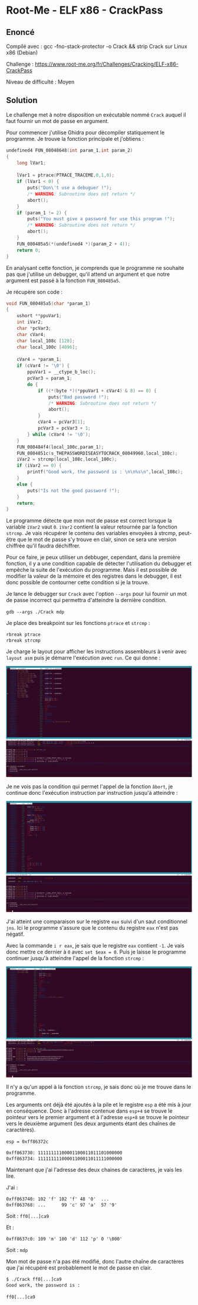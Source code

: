 # Root-Me - ELF x86 - CrackPass

## Enoncé

Compilé avec : gcc -fno-stack-protector -o Crack && strip Crack sur Linux x86 (Debian)

Challenge : https://www.root-me.org/fr/Challenges/Cracking/ELF-x86-CrackPass

Niveau de difficulté : Moyen

## Solution

Le challenge met à notre disposition un exécutable nommé `Crack` auquel il faut fournir un mot de passe en argument. 

Pour commencer j'utilise Ghidra pour décompiler statiquement le programme. Je trouve la fonction principale et j'obtiens :

```C
undefined4 FUN_08048648(int param_1,int param_2)
{
    long lVar1;
    
    lVar1 = ptrace(PTRACE_TRACEME,0,1,0);
    if (lVar1 < 0) {
        puts("Don\'t use a debuguer !");
        /* WARNING: Subroutine does not return */
        abort();
    }
    if (param_1 != 2) {
        puts("You must give a password for use this program !");
        /* WARNING: Subroutine does not return */
        abort();
    }
    FUN_080485a5(*(undefined4 *)(param_2 + 4));
    return 0;
}
```

En analysant cette fonction, je comprends que le programme ne souhaite pas que j'utilise un debugger, qu'il attend un argument et que notre argument est passé à la fonction `FUN_080485a5`.

Je récupère son code :

```C
void FUN_080485a5(char *param_1)
{
    ushort **ppuVar1;
    int iVar2;
    char *pcVar3;
    char cVar4;
    char local_108c [128];
    char local_100c [4096];
    
    cVar4 = *param_1;
    if (cVar4 != '\0') {
        ppuVar1 = __ctype_b_loc();
        pcVar3 = param_1;
        do {
            if ((*(byte *)(*ppuVar1 + cVar4) & 8) == 0) {
                puts("Bad password !");
                /* WARNING: Subroutine does not return */
                abort();
            }
            cVar4 = pcVar3[1];
            pcVar3 = pcVar3 + 1;
        } while (cVar4 != '\0');
    }
    FUN_080484f4(local_100c,param_1);
    FUN_0804851c(s_THEPASSWORDISEASYTOCRACK_08049960,local_108c);
    iVar2 = strcmp(local_108c,local_100c);
    if (iVar2 == 0) {
        printf("Good work, the password is : \n\n%s\n",local_108c);
    }
    else {
        puts("Is not the good password !");
    }
    return;
}
```

Le programme détecte que mon mot de passe est correct lorsque la variable `iVar2` vaut `0`. `iVar2` contient la valeur retournée par la fonction `strcmp`. Je vais récupérer le contenu des variables envoyées à strcmp, peut-être que le mot de passe s'y trouve en clair, sinon ce sera une version chiffrée qu'il faudra déchiffrer.

Pour ce faire, je peux utiliser un debbuger, cependant, dans la première fonction, il y a une condition capable de détecter l'utilisation du debugger et empêche la suite de l'exécution du programme. Mais il est possible de modifier la valeur de la mémoire et des registres dans le debugger, il est donc possible de contourner cette condition si je la trouve. 

Je lance le debugger sur `Crack` avec l'option `--args` pour lui fournir un mot de passe incorrect qui permettra d'atteindre la dernière condition.

`gdb --args ./Crack mdp`

Je place des breakpoint sur les fonctions `ptrace` et `strcmp` :

```
rbreak ptrace
rbreak strcmp
```

Je charge le layout pour afficher les instructions assembleurs à venir avec `layout asm` puis je démarre l'exécution avec `run`. Ce qui donne :

![alt text](image.png)

Je ne vois pas la condition qui permet l'appel de la fonction `âbort`, je continue donc l'exécution instruction par instruction jusqu'à atteindre :

![alt text](image-1.png)

J'ai atteint une comparaison sur le registre `eax` suivi d'un saut conditionnel `jns`. Ici le programme s'assure que le contenu du registre `eax` n'est pas négatif.

Avec la commande `i r eax`, je sais que le registre `eax` contient `-1`. Je vais donc mettre ce dernier à `0` avec `set $eax = 0`. Puis je laisse le programme continuer jusqu'à atteindre l'appel de la fonction `strcmp` :

![alt text](image-2.png)

Il n'y a qu'un appel à la fonction `strcmp`, je sais donc où je me trouve dans le programme.

Les arguments ont déjà été ajoutés à la pile et le registre `esp` a été mis à jour en conséquence. Donc à l'adresse contenue dans `esp+4` se trouve le pointeur vers le premier argument et à l'adresse `esp+8` se trouve le pointeur vers le deuxième argument (les deux arguments étant des chaînes de caractères).

`esp = 0xff86372c`

```
0xff863730:	11111111100001100011011101000000
0xff863734:	11111111100001100011011111000000
```

Maintenant que j'ai l'adresse des deux chaines de caractères, je vais les lire.

J'ai :

```
0xff863740:	102 'f'	102 'f'	48 '0'	...
0xff863768:	...  	 99 'c'	97 'a'	57 '9'
```

Soit : `ff0[...]ca9`

Et :

```
0xff8637c0:	109 'm'	100 'd'	112 'p'	0 '\000'
```

Soit : `mdp`

Mon mot de passe n'a pas été modifié, donc l'autre chaîne de caractères que j'ai récupéré est probablement le mot de passe en clair.

```
$ ./Crack ff0[...]ca9     
Good work, the password is : 

ff0[...]ca9
```